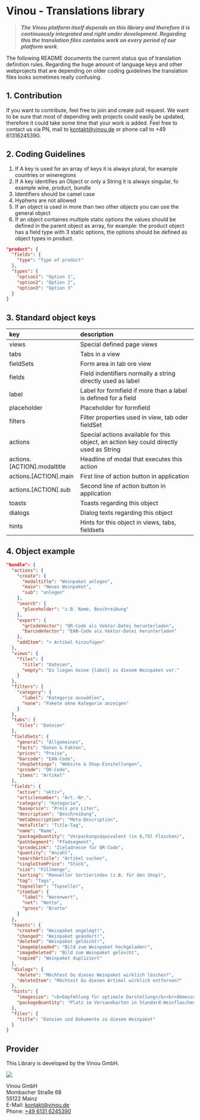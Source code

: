 # Vinou - Translations library

> ***The Vinou platform itself depends on this library and therefore it is continuously integrated and right under development. Regarding this the translation files contains work on every period of our platform work.***

The following README documents the current status quo of translation definition rules. Regarding the huge amount of language keys and other webprojects that are depending on older coding guidelines the translation files looks sometimes really confusing.

## 1. Contribution

If you want to contribute, feel free to join and create pull request. We want to be sure that most of depending web projects could easily be updated, therefore it could take some time that your work is added. Feel free to contact us via PN, mail to kontakt@vinou.de or phone call to +49 61316245390.

## 2. Coding Guidelines

1. If A key is used for an array of keys it is always plural, for example countries or wineregions
2. If A key identifies an Object or only a String it is always singular, fo example wine, product, bundle
3. Identifiers should be camel case
4. Hyphens are not allowed
5. If an object is used in more than two other objects you can use the general object
6. If an object containes multiple static options the values should be defined in the parent object as array, for example: the product object has a field type with 3 static options, the options should be defined as object types in product.
```json
"product": {
  "fields": {
    "type": "Type of product"
  },
  "types": {
    "option1": "Option 1",
    "option2": "Option 2",
    "option3": "Option 3"
  }
}
``` 

## 3. Standard object keys

|key                  |description                 |
|:--------------------|:---------------------------|
|views|Special defined page views|
|tabs|Tabs in a view|
|fieldSets|Form area in tab ore view|
|fields|Field indentifiers normally a string directly used as label|
|label|Label for formfield if more than a label is defined for a field|
|placeholder|Placeholder for formfield|
|filters|Filter properties used in view, tab oder fieldSet|
|actions|Special actions available for this object, an action key could directly used as String|
|actions.[ACTION].modaltitle|Headline of modal that executes this action|
|actions.[ACTION].main|First line of action button in application|
|actions.[ACTION].sub|Second line of action button in application|
|toasts|Toasts regarding this object|
|dialogs|Dialog texts regarding this object|
|hints|Hints for this object in views, tabs, fieldsets|

## 4. Object example

```json
"bundle": {
  "actions": {
    "create": {
      "modaltitle": "Weinpaket anlegen",
      "main": "Neues Weinpaket",
      "sub": "anlegen"
    },
    "search": {
      "placeholder": "z.B. Name, Beschreibung"
    },
    "export": {
      "qrCodeVector": "QR-Code als Vektor-Datei herunterladen",
      "barcodeVector": "EAN-Code als Vektor-Datei herunterladen"
    },
    "addItem": "+ Artikel hinzufügen"
  },
  "views": {
    "files": {
      "title": "Dateien",
      "empty": "Es liegen keine {label} zu diesem Weinpaket vor."
    }
  },
  "filters": {
    "category": {
      "label": "Kategorie auswählen",
      "none": "Pakete ohne Kategorie anzeigen"
    }
  },
  "tabs": {
    "files": "Dateien"
  },
  "fieldSets": {
    "general": "Allgemeines",
    "facts": "Daten & Fakten",
    "prices": "Preise",
    "barcode": "EAN-Code",
    "shopSettings": "Website & Shop-Einstellungen",
    "qrcode": "QR-Code",
    "items": "Artikel"
  },
  "fields": {
    "active": "aktiv",
    "articlenumber": "Art.-Nr.",
    "category": "Kategorie",
    "baseprice": "Preis pro Liter",
    "description": "Beschreibung",
    "metaDescription": "Meta-Description",
    "metaTitle": "Title-Tag",
    "name": "Name",
    "packageQuantity": "Verpackungsäquivalent (in 0,75l Flaschen)",
    "pathSegment": "Pfadsegment",
    "qrcodeLink": "Zieladresse für QR-Code",
    "quantity": "Anzahl",
    "searchArticle": "Artikel suchen",
    "singleItemPrice": "Stück",
    "size": "Füllmenge",
    "sorting": "Manueller Sortierindex (z.B. für den Shop)",
    "tag": "Tags",
    "topseller": "Topseller",
    "itemSum": {
      "label": "Warenwert",
      "net": "Netto",
      "gross": "Brutto"
    }
  },
  "toasts": {
    "created": "Weinpaket angelegt!",
    "changed": "Weinpaket geändert!",
    "deleted": "Weinpaket gelöscht!",
    "imageUploaded": "Bild zum Weinpaket hochgeladen!",
    "imageDeleted": "Bild zum Weinpaket gelöscht",
    "copied": "Weinpaket dupliziert"
  },
  "dialogs": {
    "delete": "Möchtest Du dieses Weinpaket wirklich löschen?",
    "deleteItem": "Möchtest Du diesen Artikel wirklich entfernen?"
  },
  "hints": {
    "imagesize": "<b>Empfehlung für optimale Darstellung</b><br>Abmessungen: 1500x1500px<br/>Datei-Format: .png (freigestellt)",
    "packageQuantity": "Platz im Versandkarton in Standard-Weinflaschen"
  },
  "files": {
    "title": "Dateien und Dokumente zu diesem Weinpaket"
  }
}
```

## Provider

This Library is developed by the Vinou GmbH.

![](http://static.vinou.io/brand/logo/red.svg)

Vinou GmbH<br> 
Mombacher Straße 68<br>
55122 Mainz<br>
E-Mail: [kontakt@vinou.de](mailto:kontakt@vinou.de)<br>
Phone: [+49 6131 6245390](tel:+4961316245390)
